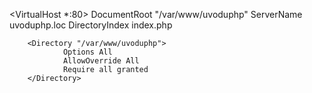 <VirtualHost *:80>
        DocumentRoot "/var/www/uvoduphp"
        ServerName uvoduphp.loc
        DirectoryIndex index.php

        <Directory "/var/www/uvoduphp">
                Options All
                AllowOverride All
                Require all granted
        </Directory>
</VirtualHost>
